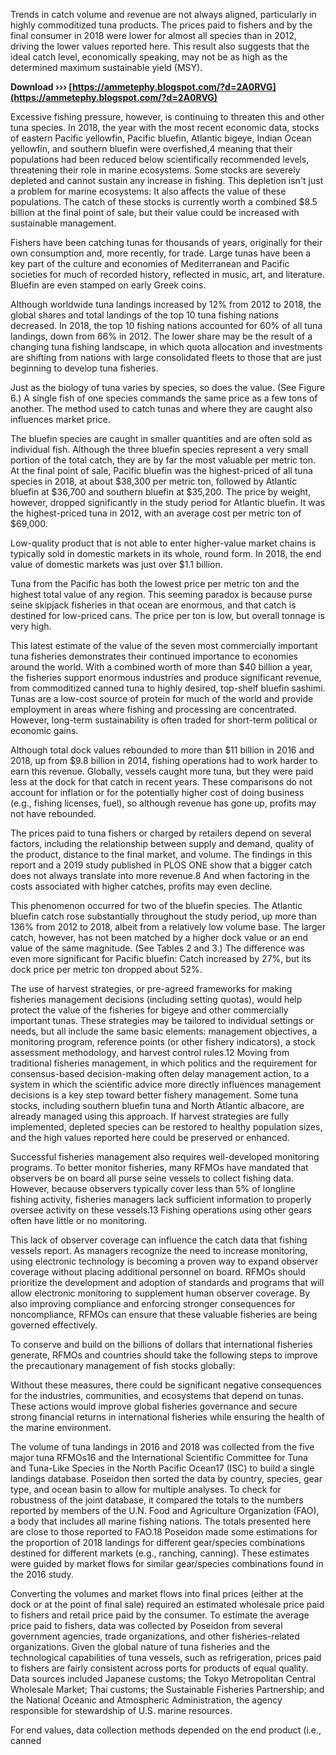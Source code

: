 Trends in catch volume and revenue are not always aligned, particularly in highly commoditized tuna products. The prices paid to fishers and by the final consumer in 2018 were lower for almost all species than in 2012, driving the lower values reported here. This result also suggests that the ideal catch level, economically speaking, may not be as high as the determined maximum sustainable yield (MSY).
 
**Download ››› [https://ammetephy.blogspot.com/?d=2A0RVG](https://ammetephy.blogspot.com/?d=2A0RVG)**


 
Excessive fishing pressure, however, is continuing to threaten this and other tuna species. In 2018, the year with the most recent economic data, stocks of eastern Pacific yellowfin, Pacific bluefin, Atlantic bigeye, Indian Ocean yellowfin, and southern bluefin were overfished,4 meaning that their populations had been reduced below scientifically recommended levels, threatening their role in marine ecosystems. Some stocks are severely depleted and cannot sustain any increase in fishing. This depletion isn't just a problem for marine ecosystems: It also affects the value of these populations. The catch of these stocks is currently worth a combined $8.5 billion at the final point of sale, but their value could be increased with sustainable management.
 
Fishers have been catching tunas for thousands of years, originally for their own consumption and, more recently, for trade. Large tunas have been a key part of the culture and economies of Mediterranean and Pacific societies for much of recorded history, reflected in music, art, and literature. Bluefin are even stamped on early Greek coins.
 
Although worldwide tuna landings increased by 12% from 2012 to 2018, the global shares and total landings of the top 10 tuna fishing nations decreased. In 2018, the top 10 fishing nations accounted for 60% of all tuna landings, down from 66% in 2012. The lower share may be the result of a changing tuna fishing landscape, in which quota allocation and investments are shifting from nations with large consolidated fleets to those that are just beginning to develop tuna fisheries.
 
Just as the biology of tuna varies by species, so does the value. (See Figure 6.) A single fish of one species commands the same price as a few tons of another. The method used to catch tunas and where they are caught also influences market price.

The bluefin species are caught in smaller quantities and are often sold as individual fish. Although the three bluefin species represent a very small portion of the total catch, they are by far the most valuable per metric ton. At the final point of sale, Pacific bluefin was the highest-priced of all tuna species in 2018, at about $38,300 per metric ton, followed by Atlantic bluefin at $36,700 and southern bluefin at $35,200. The price by weight, however, dropped significantly in the study period for Atlantic bluefin. It was the highest-priced tuna in 2012, with an average cost per metric ton of $69,000.
 
Low-quality product that is not able to enter higher-value market chains is typically sold in domestic markets in its whole, round form. In 2018, the end value of domestic markets was just over $1.1 billion.
 
Tuna from the Pacific has both the lowest price per metric ton and the highest total value of any region. This seeming paradox is because purse seine skipjack fisheries in that ocean are enormous, and that catch is destined for low-priced cans. The price per ton is low, but overall tonnage is very high.
 
This latest estimate of the value of the seven most commercially important tuna fisheries demonstrates their continued importance to economies around the world. With a combined worth of more than $40 billion a year, the fisheries support enormous industries and produce significant revenue, from commoditized canned tuna to highly desired, top-shelf bluefin sashimi. Tunas are a low-cost source of protein for much of the world and provide employment in areas where fishing and processing are concentrated. However, long-term sustainability is often traded for short-term political or economic gains.
 
Although total dock values rebounded to more than $11 billion in 2016 and 2018, up from $9.8 billion in 2014, fishing operations had to work harder to earn this revenue. Globally, vessels caught more tuna, but they were paid less at the dock for that catch in recent years. These comparisons do not account for inflation or for the potentially higher cost of doing business (e.g., fishing licenses, fuel), so although revenue has gone up, profits may not have rebounded.
 
The prices paid to tuna fishers or charged by retailers depend on several factors, including the relationship between supply and demand, quality of the product, distance to the final market, and volume. The findings in this report and a 2019 study published in PLOS ONE show that a bigger catch does not always translate into more revenue.8 And when factoring in the costs associated with higher catches, profits may even decline.
 
This phenomenon occurred for two of the bluefin species. The Atlantic bluefin catch rose substantially throughout the study period, up more than 136% from 2012 to 2018, albeit from a relatively low volume base. The larger catch, however, has not been matched by a higher dock value or an end value of the same magnitude. (See Tables 2 and 3.) The difference was even more significant for Pacific bluefin: Catch increased by 27%, but its dock price per metric ton dropped about 52%.
 
The use of harvest strategies, or pre-agreed frameworks for making fisheries management decisions (including setting quotas), would help protect the value of the fisheries for bigeye and other commercially important tunas. These strategies may be tailored to individual settings or needs, but all include the same basic elements: management objectives, a monitoring program, reference points (or other fishery indicators), a stock assessment methodology, and harvest control rules.12 Moving from traditional fisheries management, in which politics and the requirement for consensus-based decision-making often delay management action, to a system in which the scientific advice more directly influences management decisions is a key step toward better fishery management. Some tuna stocks, including southern bluefin tuna and North Atlantic albacore, are already managed using this approach. If harvest strategies are fully implemented, depleted species can be restored to healthy population sizes, and the high values reported here could be preserved or enhanced.
 
Successful fisheries management also requires well-developed monitoring programs. To better monitor fisheries, many RFMOs have mandated that observers be on board all purse seine vessels to collect fishing data. However, because observers typically cover less than 5% of longline fishing activity, fisheries managers lack sufficient information to properly oversee activity on these vessels.13 Fishing operations using other gears often have little or no monitoring.
 
This lack of observer coverage can influence the catch data that fishing vessels report. As managers recognize the need to increase monitoring, using electronic technology is becoming a proven way to expand observer coverage without placing additional personnel on board. RFMOs should prioritize the development and adoption of standards and programs that will allow electronic monitoring to supplement human observer coverage. By also improving compliance and enforcing stronger consequences for noncompliance, RFMOs can ensure that these valuable fisheries are being governed effectively.
 
To conserve and build on the billions of dollars that international fisheries generate, RFMOs and countries should take the following steps to improve the precautionary management of fish stocks globally:
 
Without these measures, there could be significant negative consequences for the industries, communities, and ecosystems that depend on tunas. These actions would improve global fisheries governance and secure strong financial returns in international fisheries while ensuring the health of the marine environment.
 
The volume of tuna landings in 2016 and 2018 was collected from the five major tuna RFMOs16 and the International Scientific Committee for Tuna and Tuna-Like Species in the North Pacific Ocean17 (ISC) to build a single landings database. Poseidon then sorted the data by country, species, gear type, and ocean basin to allow for multiple analyses. To check for robustness of the joint database, it compared the totals to the numbers reported by members of the U.N. Food and Agriculture Organization (FAO), a body that includes all marine fishing nations. The totals presented here are close to those reported to FAO.18 Poseidon made some estimations for the proportion of 2018 landings for different gear/species combinations destined for different markets (e.g., ranching, canning). These estimates were guided by market flows for similar gear/species combinations found in the 2016 study.
 
Converting the volumes and market flows into final prices (either at the dock or at the point of final sale) required an estimated wholesale price paid to fishers and retail price paid by the consumer. To estimate the average price paid to fishers, data was collected by Poseidon from several government agencies, trade organizations, and other fisheries-related organizations. Given the global nature of tuna fisheries and the technological capabilities of tuna vessels, such as refrigeration, prices paid to fishers are fairly consistent across ports for products of equal quality. Data sources included Japanese customs; the Tokyo Metropolitan Central Wholesale Market; Thai customs; the Sustainable Fisheries Partnership; and the National Oceanic and Atmospheric Administration, the agency responsible for stewardship of U.S. marine resources.
 
For end values, data collection methods depended on the end product (i.e., canned 